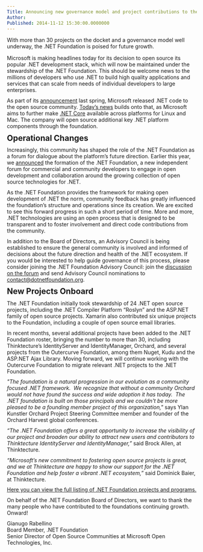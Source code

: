 ```yaml
---
Title: Announcing new governance model and project contributions to the .NET Foundation 
Author: 
Published: 2014-11-12 15:30:00.0000000
---
```

<p>With more than 30 projects on the docket and a governance model well underway, the .NET Foundation is poised for future growth.</p>

<p style="margin: 0in 0in 8pt;">Microsoft is making headlines today for its decision to open source its popular .NET development stack, which will now be maintained under the stewardship of the .NET Foundation. This should be welcome news to the millions of developers who use .NET to build high quality applications and services that can scale from needs of individual developers to large enterprises.</p>

<p style="margin: 0in 0in 8pt;">As part of its <a href="https://blogs.msdn.com/b/somasegar/archive/2014/03/26/the-net-foundation-and-innovation-in-the-net-platform.aspx">announcement</a>&nbsp;last spring, Microsoft released .NET code to the open source community. <a href="http://aka.ms/soma-connect">Today&rsquo;s news</a>&nbsp;builds onto that, as Microsoft aims to further make <a href="https://dot.net">.NET Core</a>&nbsp;available across platforms for Linux and Mac. The company will open source additional key .NET platform components through the foundation.</p>

<h2 style="margin: 0in 0in 8pt;">Operational Changes</h2>

<p style="margin: 0in 0in 8pt;">Increasingly, this community has shaped the role of the .NET Foundation as a forum for dialogue about the platform&rsquo;s future direction. Earlier this year, we <a href="https://msopentech.com/blog/2014/04/03/net-foundation-established-foster-open-development/">announced</a>&nbsp;the formation of the .NET Foundation, a new independent forum for commercial and community developers to engage in open development and collaboration around the growing collection of open source technologies for .NET.&nbsp;</p>

<p style="margin: 0in 0in 8pt;">As the .NET Foundation provides the framework for making open development of .NET the norm, community feedback has greatly influenced the foundation&rsquo;s structure and operations since its creation. We are excited to see this forward progress in such a short period of time. More and more, .NET technologies are using an open process that is designed to be transparent and to foster involvement and direct code contributions from the community.</p>

<p style="margin: 0in 0in 8pt;">In addition to the Board of Directors, an Advisory Council is being established to ensure the general community is involved and informed of decisions about the future direction and health of the .NET ecosystem. If you would be interested to help guide governance of this process, please consider joining the .NET Foundation Advisory Council: join the <a href="http://forums.dotnetfoundation.org/t/advisory-council-proposal/63">discussion on the forum</a>&nbsp;and send Advisory Council nominations to <a href="mailto:contact@dotnetfoundation.org">contact@dotnetfoundation.org</a>.</p>

<h2 style="margin: 0in 0in 8pt;">New Projects Onboard</h2>

<p style="margin: 0in 0in 8pt;">The .NET Foundation initially took stewardship of 24 .NET open source projects, including the .NET Compiler Platform &ldquo;Roslyn&rdquo; and the ASP.NET family of open source projects. Xamarin also contributed six unique projects to the Foundation, including a couple of open source email libraries.</p>

<p style="margin: 0in 0in 8pt;">In recent months, several additional projects have been added to the .NET Foundation roster, bringing the number to more than 30, including Thinktecture&rsquo;s IdentityServer and IdentityManager, Orchard, and several projects from the Outercurve Foundation, among them Nuget, Kudu and the ASP.NET Ajax Library. Moving forward, we will continue working with the Outercurve Foundation to migrate relevant .NET projects to the .NET Foundation.</p>

<p style="margin: 0in 0in 8pt;"><em>"The foundation is a natural progression in our evolution as a community focused .NET framework.&nbsp; We recognize that without a community Orchard would not have found the success and wide adoption it has today.&nbsp; The .NET foundation is built on those principals and we couldn't be more pleased to be a founding member project of this organization,"</em> says Ylan Kunstler Orchard Project Steering Committee member and founder of the Orchard Harvest global conferences.</p>

<p style="margin: 0in 0in 8pt;"><em>&ldquo;The .NET Foundation offers a great opportunity to increase the visibility of our project and broaden our ability to attract new users and contributors to Thinktecture IdentityServer and IdentityManager,&rdquo;</em> said Brock Allen, at Thinktecture.</p>

<p style="margin: 0in 0in 8pt;"><em>&ldquo;Microsoft&rsquo;s new commitment to fostering open source projects is great, and we at Thinktecture are happy to show our support for the .NET Foundation and help foster a vibrant .NET ecosystem,&rdquo;</em> said Dominick Baier, at Thinktecture.</p>

<p style="margin: 0in 0in 8pt;"><a href="/projects">Here you can view the full listing of .NET Foundation projects and programs.</a></p>

<p style="margin: 0in 0in 8pt;">On behalf of the .NET Foundation Board of Directors, we want to thank the many people who have contributed to the foundations continuing growth. Onward!</p>

<p style="margin: 0in 0in 8pt;">Gianugo Rabellino<br />Board Member, .NET Foundation<br />Senior Director of Open Source Communities at Microsoft Open Technologies, Inc.</p>
